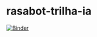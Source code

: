 # rasabot-trilha-ia


[![Binder](https://mybinder.org/badge_logo.svg)](https://mybinder.org/v2/gh/alkalves/rasabot-trilha-ia/HEAD)
